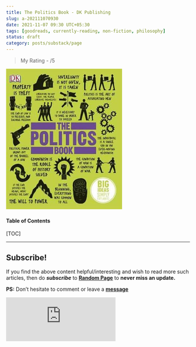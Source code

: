 ```yaml
---
title: The Politics Book - DK Publishing
slug: a-202111070930
date: 2021-11-07 09:30 UTC+05:30
tags: [goodreads, currently-reading, non-fiction, philosophy]
status: draft
category: posts/substack/page
---
```


> My Rating - /5

![](images/The%20Politics%20Book%20-%20DK%20Publishing.jpg)
<h4>Table of Contents</h4>
[TOC]



---
## Subscribe!
If you find the above content helpful/interesting and wish to read more such articles, then do _**subscribe**_ to [**Random Page**](https://randompage8.substack.com/) to **never miss an update.**

**PS:** Don’t hesitate to comment or leave a **[message](https://twitter.com/randompage008)**
<div class="row">
	<iframe src="https://randompage8.substack.com/embed" max-width="480" height="120" frameborder="0" scrolling="no" class="centred"></iframe>
	<br>
</div>
